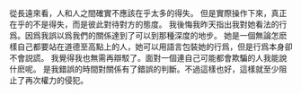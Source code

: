 從長遠來看，人和人之間確實不應該在乎太多的得失。
但是實際操作下來，真正在乎的不是得失，而是彼此對待對方的態度。
我後悔我昨天指出我對她看法的行爲。因爲我誤以爲我們的關係達到了可以到那種深度的地步。
她是一個無論怎麽樣自己都要站在道德至高點上的人，她可以用語言包裝她的行爲，但是行爲本身卻不會説謊。
我覺得我也無需再辯駁了。面對一個連自己可能都會欺騙的人我能說什麽呢。
是我錯誤的時間對關係有了錯誤的判斷。不過這樣也好，這樣就至少阻止了再次權力的侵犯。
